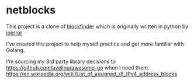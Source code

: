 # netblocks

This project is a clone of [blockfinder](https://github.com/ioerror/blockfinder/)
which is originally written in python by [ioerror](https://github.com/ioerror)

I've created this project to help myself practice and get more familiar with Golang.

I'm sourcing my 3rd party library decisions to https://github.com/avelino/awesome-go when I need them.
https://en.wikipedia.org/wiki/List_of_assigned_/8_IPv4_address_blocks

